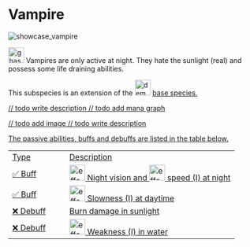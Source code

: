 # Vampire

<img src="showcase_vampire.png" alt="showcase_vampire" title="Vampire Showcase"/>

<img src="item_ghast_tear.png" alt="ghast_tear" width="32" style="inline" title="Ghast Tear"/> Vampires are only active at night. They hate the sunlight (real) and possess some life draining abilities.

<tip>This subspecies is an extension of the <img src="item_fire_charge.png" alt="demon_icon" width="32" style="inline" title="Demon Icon"/> <a href="Demon.md"/> base species.</tip>

<chapter title="Key Ability">

<chapter title="Bloodthirsty Frenzy">

// todo write description
// todo add mana graph

</chapter>

<chapter title="Transmutation">

// todo add image
// todo write description

</chapter>

</chapter>

<chapter title="Passive Abilities">

The passive abilities, buffs and debuffs are listed in the table below.

<table>
    <tr>
        <td width="100">Type</td>
        <td>Description</td>
    </tr>
    <tr>
        <td>✅ Buff</td>
        <td><img src="effect_night_vision.png" alt="effect_night_vision" width="32" style="inline" title="Night vision"/> Night vision and <img src="effect_speed.png" alt="effect_speed" width="32" style="inline" title="Speed"/> speed (I) at night</td>
    </tr>
    <tr>
        <td>✅ Buff</td>
        <td><img src="effect_slowness.png" alt="effect_slowness" width="32" style="inline" title="Slowness"/> Slowness (I) at daytime</td>
    </tr>
    <tr>
        <td>❌ Debuff</td>
        <td>Burn damage in sunlight</td>
    </tr>
    <tr>
        <td>❌ Debuff</td>
        <td><img src="effect_weakness.png" alt="effect_weakness" width="32" style="inline" title="Weakness"/> Weakness (I) in water</td>
    </tr>
</table>

</chapter>